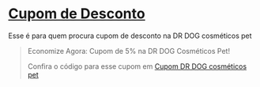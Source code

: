 # [Cupom de Desconto](https://github.com/CupomDeDesconto/Promocoes/blob/main/README.md)
Esse é para quem procura cupom de desconto na DR DOG cosméticos pet 
<blockquote cite="https://asasdodesconto.com/saude-e-beleza/economize-agora-cupom-de-5-na-dr-dog-cosmeticos-pet-16888"><p>Economize Agora: Cupom de 5% na DR DOG Cosméticos Pet!</p><footer>Confira o código para esse cupom em <a href="https://asasdodesconto.com/saude-e-beleza/economize-agora-cupom-de-5-na-dr-dog-cosmeticos-pet-16888">Cupom DR DOG cosméticos pet </a></footer></blockquote>